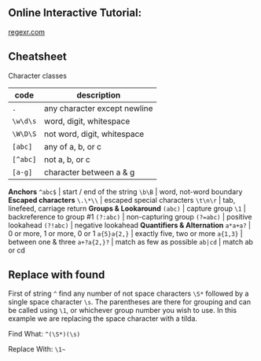 ## Online Interactive Tutorial:

[regexr.com](https://regexr.com/)

## Cheatsheet

Character classes

code | description
--- | ---
`.` | any character except newline
`\w\d\s` | word, digit, whitespace
`\W\D\S` | not word, digit, whitespace
`[abc]` | any of a, b, or c
`[^abc]` | not a, b, or c
`[a-g]` | character between a & g
**Anchors**
`^abc$` | start / end of the string
`\b\B` | word, not-word boundary
**Escaped characters**
`\.\*\\` | escaped special characters
`\t\n\r` | tab, linefeed, carriage return
**Groups & Lookaround**
`(abc)` | capture group
`\1` | backreference to group #1
`(?:abc)` | non-capturing group
`(?=abc)` | positive lookahead
`(?!abc)` | negative lookahead
**Quantifiers & Alternation**
`a*a+a?` | 0 or more, 1 or more, 0 or 1
`a{5}a{2,}` | exactly five, two or more
`a{1,3}` | between one & three
`a+?a{2,}?` | match as few as possible
`ab|cd` | match ab or cd


## Replace with found

First of string `^` find any number of not space characters `\S*` followed by a single space character `\s`. The parentheses are there for grouping and can be called using `\1`, or whichever group number you wish to use. In this example we are replacing the space character with a tilda.

Find What: `^(\S*)(\s)`

Replace With: `\1~`

